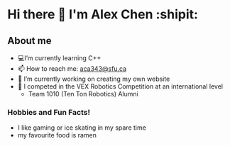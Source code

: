 # Hi there 👋 I'm Alex Chen :shipit:
## About me
- 💻I’m currently learning C++
- 📫 How to reach me: aca343@sfu.ca
- 🔭 I’m currently working on creating my own website
- 🤖 I competed in the VEX Robotics Competition at an international level
  - Team 1010 (Ten Ton Robotics) Alumni
### Hobbies and Fun Facts!
- I like gaming or ice skating in my spare time
- my favourite food is ramen

